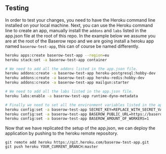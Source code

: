 ## Testing

In order to test your changes, you need to have the Heroku command line installed on
your local machine. Next, you can use the Heroku command line to create an app,
manually install the `addons` and `labs` listed in the app.json file at the root of
this repo. In the example below we assume you are at the root of the Baserow repo and
we are going install a heroku app named `baserow-test-app`, this can of course be named
differently.

```bash
heroku apps:create baserow-test-app --region=eu
heroku stack:set -a baserow-test-app container

# We need to add all the addons listed in the app.json file.
heroku addons:create -a baserow-test-app heroku-postgresql:hobby-dev
heroku addons:create -a baserow-test-app heroku-redis:hobby-dev
heroku addons:create -a baserow-test-app mailgun:starter

# We need to add all the labs listed in the app.json file.
heroku labs:enable -a baserow-test-app runtime-dyno-metadata

# Finally we need to set all the environment variables listed in the app.json file.
heroku config:set -a baserow-test-app SECRET_KEY=REPLACE_WITH_SECRET_VALUE
heroku config:set -a baserow-test-app BASEROW_PUBLIC_URL=https://baserow-test-app.herokuapp.com
heroku config:set -a baserow-test-app BASEROW_AMOUNT_OF_WORKERS=1
```

Now that we have replicated the setup of the app.json, we can deploy the application
by pushing to the heroku remote repository.

```
git remote add heroku https://git.heroku.com/baserow-test-app.git
git push heroku YOUR_CURRENT_BRANCH:master
```
